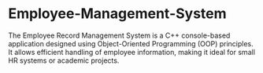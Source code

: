 # Employee-Management-System
The Employee Record Management System is a C++ console-based application designed using Object-Oriented Programming (OOP) principles. It allows efficient handling of employee information, making it ideal for small HR systems or academic projects.
